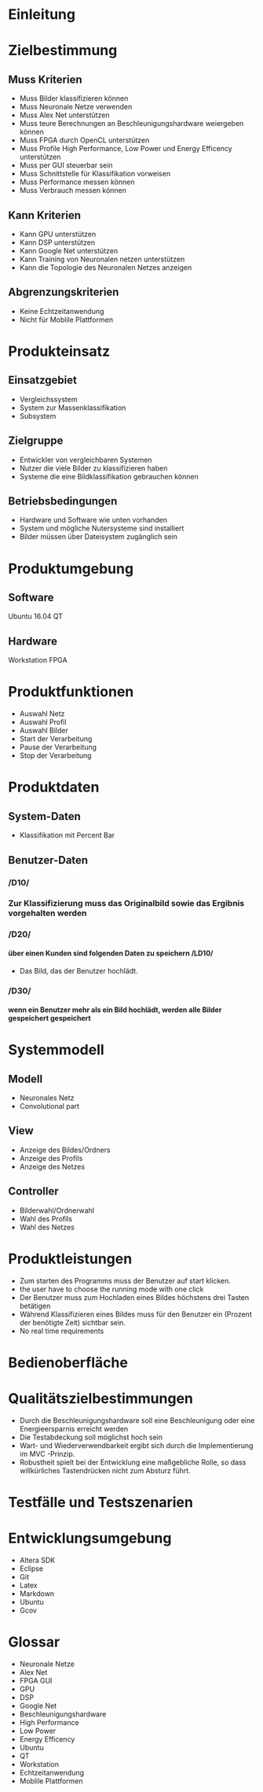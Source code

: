 # Einleitung #

# Zielbestimmung #

## Muss Kriterien ##

* Muss Bilder klassifizieren können
* Muss Neuronale Netze verwenden
* Muss Alex Net unterstützen
* Muss teure Berechnungen an Beschleunigungshardware weiergeben können
* Muss FPGA durch OpenCL unterstützen
* Muss Profile High Performance, Low Power und Energy Efficency unterstützen
* Muss per GUI steuerbar sein
* Muss Schnittstelle für Klassifikation vorweisen
* Muss Performance messen können
* Muss Verbrauch messen können

## Kann Kriterien ##

* Kann GPU unterstützen
* Kann DSP unterstützen
* Kann Google Net unterstützen
* Kann Training von Neuronalen netzen unterstützen
* Kann die Topologie des Neuronalen Netzes anzeigen

## Abgrenzungskriterien ##
* Keine Echtzeitanwendung
* Nicht für Moblile Plattformen

# Produkteinsatz #

## Einsatzgebiet ##
* Vergleichssystem
* System zur Massenklassifikation
* Subsystem

## Zielgruppe ##
* Entwickler von vergleichbaren Systemen
* Nutzer die viele Bilder zu klassifizieren haben
* Systeme die eine Bildklassifikation gebrauchen können

## Betriebsbedingungen ##
* Hardware und Software wie unten vorhanden
* System und mögliche Nutersysteme sind installiert
* Bilder müssen über Dateisystem zugänglich sein

# Produktumgebung #

## Software ##
Ubuntu 16.04
QT

## Hardware ##
Workstation
FPGA

# Produktfunktionen #
* Auswahl Netz
* Auswahl Profil
* Auswahl Bilder
* Start der Verarbeitung
* Pause der Verarbeitung
* Stop der Verarbeitung

# Produktdaten #

## System-Daten ##
* Klassifikation mit Percent Bar

## Benutzer-Daten ##

### /D10/ ###
### Zur Klassifizierung muss das Originalbild sowie das Ergibnis vorgehalten werden ###

### /D20/ ###
#### über einen Kunden sind folgenden Daten zu speichern /LD10/ ####
* Das Bild, das der Benutzer hochlädt.

### /D30/ ###
#### wenn ein Benutzer mehr als ein Bild hochlädt, werden alle Bilder gespeichert gespeichert ###


# Systemmodell #

## Modell ##
* Neuronales Netz
* Convolutional part

## View ##
* Anzeige des Bildes/Ordners
* Anzeige des Profils
* Anzeige des Netzes

## Controller ##
* Bilderwahl/Ordnerwahl
* Wahl des Profils
* Wahl des Netzes

# Produktleistungen #
* Zum starten des Programms muss der Benutzer auf start klicken.
* the user have to choose the running mode with one click
* Der Benutzer muss zum Hochladen eines Bildes höchstens drei Tasten betätigen
* Während Klassifizieren eines Bildes muss für den Benutzer ein (Prozent der benötigte Zeit) sichtbar sein.
* No real time requirements

# Bedienoberfläche #

# Qualitätszielbestimmungen #

* Durch die Beschleunigungshardware soll eine Beschleunigung oder eine Energieersparnis erreicht werden
* Die Testabdeckung soll möglichst hoch sein
* Wart- und Wiederverwendbarkeit ergibt sich durch die Implementierung im MVC -Prinzip.
* Robustheit spielt bei der Entwicklung eine maßgebliche Rolle, so dass willkürliches Tastendrücken nicht zum Absturz führt.


# Testfälle und Testszenarien #

# Entwicklungsumgebung #
* Altera SDK
* Eclipse
* Git
* Latex
* Markdown
* Ubuntu
* Gcov

# Glossar #

* Neuronale Netze
* Alex Net 
* FPGA GUI
* GPU
* DSP
* Google Net
* Beschleunigungshardware
* High Performance
* Low Power
* Energy Efficency
* Ubuntu
* QT
* Workstation
* Echtzeitanwendung
* Moblile Plattformen


